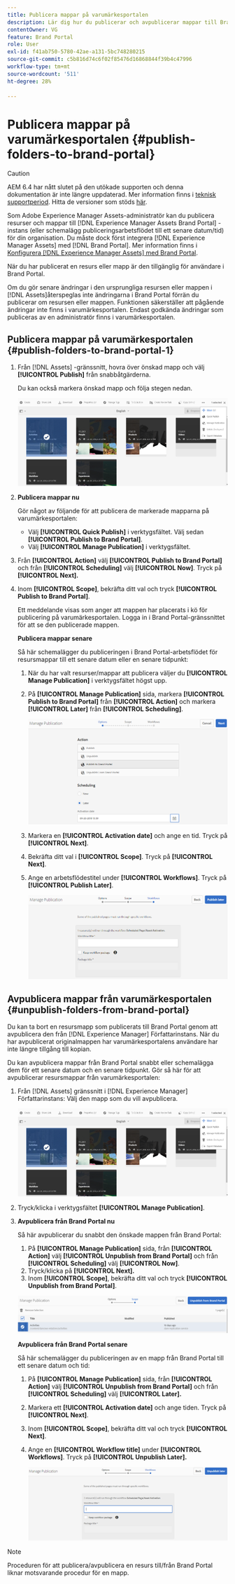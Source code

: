 ```yaml
---
title: Publicera mappar på varumärkesportalen
description: Lär dig hur du publicerar och avpublicerar mappar till Brand Portal.
contentOwner: VG
feature: Brand Portal
role: User
exl-id: f41ab750-5780-42ae-a131-5bc748280215
source-git-commit: c5b816d74c6f02f85476d16868844f39b4c47996
workflow-type: tm+mt
source-wordcount: '511'
ht-degree: 28%

---
```


# Publicera mappar på varumärkesportalen {#publish-folders-to-brand-portal}

>[!CAUTION]
>
>AEM 6.4 har nått slutet på den utökade supporten och denna dokumentation är inte längre uppdaterad. Mer information finns i [teknisk supportperiod](https://helpx.adobe.com/support/programs/eol-matrix.html). Hitta de versioner som stöds [här](https://experienceleague.adobe.com/docs/).

Som Adobe Experience Manager Assets-administratör kan du publicera resurser och mappar till [!DNL Experience Manager Assets Brand Portal] -instans (eller schemalägg publiceringsarbetsflödet till ett senare datum/tid) för din organisation. Du måste dock först integrera [!DNL Experience Manager Assets] med [!DNL Brand Portal]. Mer information finns i [Konfigurera [!DNL Experience Manager Assets] med Brand Portal](configure-aem-assets-with-brand-portal.md).

När du har publicerat en resurs eller mapp är den tillgänglig för användare i Brand Portal.

Om du gör senare ändringar i den ursprungliga resursen eller mappen i [!DNL Assets]återspeglas inte ändringarna i Brand Portal förrän du publicerar om resursen eller mappen. Funktionen säkerställer att pågående ändringar inte finns i varumärkesportalen. Endast godkända ändringar som publiceras av en administratör finns i varumärkesportalen.

## Publicera mappar på varumärkesportalen {#publish-folders-to-brand-portal-1}

1. Från [!DNL Assets] -gränssnitt, hovra över önskad mapp och välj **[!UICONTROL Publish]** från snabbåtgärderna.

   Du kan också markera önskad mapp och följa stegen nedan.

   ![publish2bp](assets/publish2bp.png)

2. **Publicera mappar nu**

   Gör något av följande för att publicera de markerade mapparna på varumärkesportalen:

   * Välj **[!UICONTROL Quick Publish]** i verktygsfältet. Välj sedan **[!UICONTROL Publish to Brand Portal]**.
   * Välj **[!UICONTROL Manage Publication]** i verktygsfältet.

3. Från **[!UICONTROL Action]** välj **[!UICONTROL Publish to Brand Portal]** och från **[!UICONTROL Scheduling]** välj **[!UICONTROL Now]**. Tryck på **[!UICONTROL Next].**
4. Inom **[!UICONTROL Scope]**, bekräfta ditt val och tryck **[!UICONTROL Publish to Brand Portal]**.

   Ett meddelande visas som anger att mappen har placerats i kö för publicering på varumärkesportalen. Logga in i Brand Portal-gränssnittet för att se den publicerade mappen.

   **Publicera mappar senare**

   Så här schemalägger du publiceringen i Brand Portal-arbetsflödet för resursmappar till ett senare datum eller en senare tidpunkt:

   1. När du har valt resurser/mappar att publicera väljer du **[!UICONTROL Manage Publication]** i verktygsfältet högst upp.
   2. På **[!UICONTROL Manage Publication]** sida, markera **[!UICONTROL Publish to Brand Portal]** från **[!UICONTROL Action]** och markera **[!UICONTROL Later]** från **[!UICONTROL Scheduling]**.

      ![publishlaterbp](assets/publishlaterbp.png)

   3. Markera en **[!UICONTROL Activation date]** och ange en tid. Tryck på **[!UICONTROL Next]**.
   4. Bekräfta ditt val i **[!UICONTROL Scope]**. Tryck på **[!UICONTROL Next]**.
   5. Ange en arbetsflödestitel under **[!UICONTROL Workflows]**. Tryck på **[!UICONTROL Publish Later]**.

      ![manageschedulepub](assets/manageschedulepub.png)

## Avpublicera mappar från varumärkesportalen {#unpublish-folders-from-brand-portal}

Du kan ta bort en resursmapp som publicerats till Brand Portal genom att avpublicera den från [!DNL Experience Manager] Författarinstans. När du har avpublicerat originalmappen har varumärkesportalens användare har inte längre tillgång till kopian.

Du kan avpublicera mappar från Brand Portal snabbt eller schemalägga dem för ett senare datum och en senare tidpunkt. Gör så här för att avpublicerar resursmappar från varumärkesportalen:

1. Från [!DNL Assets] gränssnitt i [!DNL Experience Manager]  Författarinstans: Välj den mapp som du vill avpublicera.

   ![publish2bp-1](assets/publish2bp-1.png)

2. Tryck/klicka i verktygsfältet **[!UICONTROL Manage Publication]**.

3. **Avpublicera från Brand Portal nu**

   Så här avpublicerar du snabbt den önskade mappen från Brand Portal:

   1. På **[!UICONTROL Manage Publication]** sida, från **[!UICONTROL Action]** välj **[!UICONTROL Unpublish from Brand Portal]** och från **[!UICONTROL Scheduling]** välj **[!UICONTROL Now]**.
   2. Tryck/klicka på **[!UICONTROL Next].**
   3. Inom **[!UICONTROL Scope]**, bekräfta ditt val och tryck **[!UICONTROL Unpublish from Brand Portal]**.

   ![confirm-unpublish](assets/confirm-unpublish.png)

   **Avpublicera från Brand Portal senare**

   Så här schemalägger du publiceringen av en mapp från Brand Portal till ett senare datum och tid:

   1. På **[!UICONTROL Manage Publication]** sida, från **[!UICONTROL Action]** välj **[!UICONTROL Unpublish from Brand Portal]** och från **[!UICONTROL Scheduling]** välj **[!UICONTROL Later].**
   2. Markera ett **[!UICONTROL Activation date]** och ange tiden. Tryck på **[!UICONTROL Next]**.
   3. Inom **[!UICONTROL Scope]**, bekräfta ditt val och tryck **[!UICONTROL Next]**.
   4. Ange en **[!UICONTROL Workflow title]** under **[!UICONTROL Workflows]**. Tryck på **[!UICONTROL Unpublish Later].**

      ![unpublishworkflows](assets/unpublishworkflows.png)


>[!NOTE]
>
>Proceduren för att publicera/avpublicera en resurs till/från Brand Portal liknar motsvarande procedur för en mapp.
